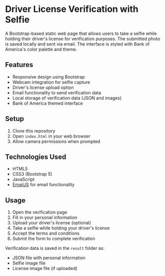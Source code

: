 # Driver License Verification with Selfie

A Bootstrap-based static web page that allows users to take a selfie while holding their driver's license for verification purposes. The submitted photo is saved locally and sent via email. The interface is styled with Bank of America's color palette and theme.

## Features

- Responsive design using Bootstrap
- Webcam integration for selfie capture
- Driver's license upload option
- Email functionality to send verification data
- Local storage of verification data (JSON and images)
- Bank of America themed interface

## Setup

1. Clone this repository
2. Open `index.html` in your web browser
3. Allow camera permissions when prompted

## Technologies Used

- HTML5
- CSS3 (Bootstrap 5)
- JavaScript
- [EmailJS](https://www.emailjs.com/) for email functionality

## Usage

1. Open the verification page
2. Fill in your personal information
3. Upload your driver's license (optional)
4. Take a selfie while holding your driver's license
5. Accept the terms and conditions
6. Submit the form to complete verification

Verification data is saved in the `result` folder as:
- JSON file with personal information
- Selfie image file
- License image file (if uploaded)
